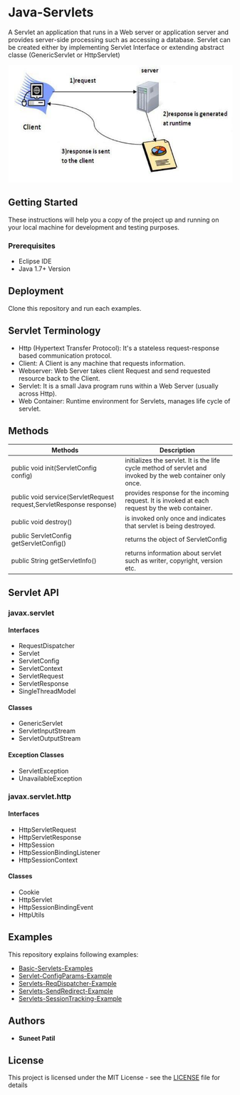 # Java-Servlets
A Servlet an application that runs in a Web server or application server and provides server-side processing such as accessing a database.
Servlet can be created  either by implementing Servlet Interface or extending  abstract classe (GenericServlet or HttpServlet)

<p align="center"> 
  <img src="https://github.com/SuneetPatil/Java-Servlets/blob/master/Images/ServerClient.png" alt="Server Client">
</p>

## Getting Started

These instructions will help you a copy of the project up and running on your local machine for development and testing purposes. 

### Prerequisites

* Eclipse IDE
* Java 1.7+ Version

## Deployment

Clone this repository and run each examples.

## Servlet Terminology

* Http (Hypertext Transfer Protocol): It's a stateless request-response based communication protocol.
* Client: A Client is any machine that requests information.
* Webserver: Web Server takes client Request and send requested resource back to the Client.
* Servlet: It is a small Java program runs within a Web Server (usually across Http).
* Web Container: Runtime environment for Servlets, manages life cycle of servlet.

## Methods

Methods  | Description
------------- | -------------
public void init(ServletConfig config)  | initializes the servlet. It is the life cycle method of servlet and invoked by the web container only once.
public void service(ServletRequest request,ServletResponse response)  | provides response for the incoming request. It is invoked at each request by the web container.
public void destroy() | is invoked only once and indicates that servlet is being destroyed.
public ServletConfig getServletConfig() | returns the object of ServletConfig
public String getServletInfo() | returns information about servlet such as writer, copyright, version etc.


## Servlet API
### javax.servlet
#### Interfaces

* RequestDispatcher 
* Servlet 
* ServletConfig 
* ServletContext 
* ServletRequest 
* ServletResponse 
* SingleThreadModel

#### Classes

* GenericServlet
* ServletInputStream 
* ServletOutputStream 
#### Exception Classes
* ServletException
* UnavailableException

### javax.servlet.http

#### Interfaces
* HttpServletRequest
* HttpServletResponse 
* HttpSession 
* HttpSessionBindingListener 
* HttpSessionContext 

#### Classes
* Cookie 
* HttpServlet  
* HttpSessionBindingEvent 
* HttpUtils 

## Examples

This repository explains following examples:

* [Basic-Servlets-Examples](https://github.com/SuneetPatil/Java-Servlets/blob/master/Basic-Servlets-Examples)
* [Servlet-ConfigParams-Example](https://github.com/SuneetPatil/Java-Servlets/blob/master/Servlet-ConfigParams-Example)
* [Servlets-ReqDispatcher-Example](https://github.com/SuneetPatil/Java-Servlets/tree/master/Servlets-ReqDispatcher-Example)
* [Servlets-SendRedirect-Example](https://github.com/SuneetPatil/Java-Servlets/tree/master/Servlets-SendRedirect-Example)
* [Servlets-SessionTracking-Example](https://github.com/SuneetPatil/Java-Servlets/tree/master/Servlets-SessionTracking-Example)


## Authors

* **Suneet Patil** 


## License

This project is licensed under the MIT License - see the [LICENSE](https://raw.githubusercontent.com/SuneetPatil/Java-Servlets/master/LICENSE) file for details

